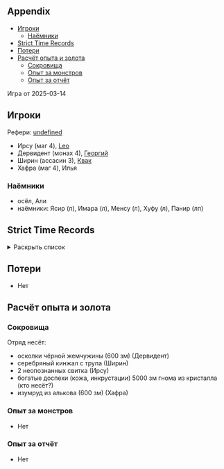 ## Appendix

<!-- toc -->

- [Игроки](#%D0%B8%D0%B3%D1%80%D0%BE%D0%BA%D0%B8)
  - [Наёмники](#%D0%BD%D0%B0%D1%91%D0%BC%D0%BD%D0%B8%D0%BA%D0%B8)
- [Strict Time Records](#strict-time-records)
- [Потери](#%D0%BF%D0%BE%D1%82%D0%B5%D1%80%D0%B8)
- [Расчёт опыта и золота](#%D1%80%D0%B0%D1%81%D1%87%D1%91%D1%82-%D0%BE%D0%BF%D1%8B%D1%82%D0%B0-%D0%B8-%D0%B7%D0%BE%D0%BB%D0%BE%D1%82%D0%B0)
  - [Сокровища](#%D1%81%D0%BE%D0%BA%D1%80%D0%BE%D0%B2%D0%B8%D1%89%D0%B0)
  - [Опыт за монстров](#%D0%BE%D0%BF%D1%8B%D1%82-%D0%B7%D0%B0-%D0%BC%D0%BE%D0%BD%D1%81%D1%82%D1%80%D0%BE%D0%B2)
  - [Опыт за отчёт](#%D0%BE%D0%BF%D1%8B%D1%82-%D0%B7%D0%B0-%D0%BE%D1%82%D1%87%D1%91%D1%82)

<!-- tocstop -->

Игра от 2025-03-14

## Игроки

Рефери: [undefined](https://t.me/oktottrpg)

- Ирсу (маг 4), [Leo](https://t.me/fiftyforfifty)
- Дервидент (монах 4), [Георгий](https://t.me/lowcult)
- Ширин (ассасин 3), [Квак](https://t.me/troglog)
- Хафра (маг 4), Илья

### Наёмники

- осёл, Али
- наёмники: Ясир (л), Имара (л), Менсу (л), Хуфу (л), Панир (лп)

## Strict Time Records

<details><summary>Раскрыть список</summary>

По дням

- 1 день: 1ч + 2ч20м (игра 1) 10 января
- 2 день: отдых в лагере, ночёвка (игра 2) 17 января
- 3 день: 1ч + 3ч20м, остались внутри (конец игры 2). 4ч30м внутри (игра 3). 2ч30м (игра 4).
- 4-7 день: отдых, наём
- 8 день: раскопки шахты снаружи (конец игры 4) (игра 5)
- 9 день: 3ч10м внутри (конец игры 5) (игра 6), вышли наружу и ночевали в лагере
- 10 день: 4ч внутри (конец игры 6), 7ч + 40м в гротах (игра 7)

</details>

## Потери

- Нет

## Расчёт опыта и золота

### Сокровища

Отряд несёт:

- осколки чёрной жемчужины (600 зм) (Дервидент)
- серебряный кинжал с трупа (Ширин)
- 2 неопознанных свитка (Ирсу)
- богатые доспехи (кожа, инкрустации) 5000 зм гнома из кристалла (кто несёт?)
- изумруд из алькова (600 зм) (Хафра)

### Опыт за монстров

- Нет

### Опыт за отчёт

- Нет
